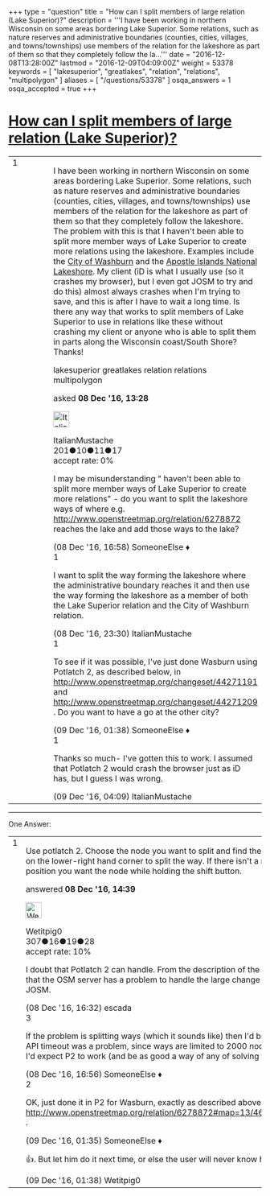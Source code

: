 +++
type = "question"
title = "How can I split members of large relation (Lake Superior)?"
description = '''I have been working in northern Wisconsin on some areas bordering Lake Superior. Some relations, such as nature reserves and administrative boundaries (counties, cities, villages, and towns/townships) use members of the relation for the lakeshore as part of them so that they completely follow the la...'''
date = "2016-12-08T13:28:00Z"
lastmod = "2016-12-09T04:09:00Z"
weight = 53378
keywords = [ "lakesuperior", "greatlakes", "relation", "relations", "multipolygon" ]
aliases = [ "/questions/53378" ]
osqa_answers = 1
osqa_accepted = true
+++

<div class="headNormal">

# [How can I split members of large relation (Lake Superior)?](/questions/53378/how-can-i-split-members-of-large-relation-lake-superior)

</div>

<div id="main-body">

<div id="askform">

<table id="question-table" style="width:100%;">
<colgroup>
<col style="width: 50%" />
<col style="width: 50%" />
</colgroup>
<tbody>
<tr>
<td style="width: 30px; vertical-align: top"><div class="vote-buttons">
<span id="post-53378-upvote" class="ajax-command post-vote up" rel="nofollow" title="I like this post (click again to cancel)"> </span>
<div id="post-53378-score" class="post-score" title="current number of votes">
1
</div>
<span id="post-53378-downvote" class="ajax-command post-vote down" rel="nofollow" title="I dont like this post (click again to cancel)"> </span> <span id="favorite-mark" class="ajax-command favorite-mark" rel="nofollow" title="mark/unmark this question as favorite (click again to cancel)"> </span>
<div id="favorite-count" class="favorite-count">
&#10;</div>
</div></td>
<td><div id="item-right">
<div class="question-body">
<p>I have been working in northern Wisconsin on some areas bordering Lake Superior. Some relations, such as nature reserves and administrative boundaries (counties, cities, villages, and towns/townships) use members of the relation for the lakeshore as part of them so that they completely follow the lakeshore. The problem with this is that I haven't been able to split more member ways of Lake Superior to create more relations using the lakeshore. Examples include the <a href="http://www.openstreetmap.org/relation/6278872">City of Washburn</a> and the <a href="http://www.openstreetmap.org/relation/6135991">Apostle Islands National Lakeshore</a>. My client (iD is what I usually use (so it crashes my browser), but I even got JOSM to try and do this) almost always crashes when I'm trying to save, and this is after I have to wait a long time. Is there any way that works to split members of Lake Superior to use in relations like these without crashing my client or anyone who is able to split them in parts along the Wisconsin coast/South Shore? Thanks!</p>
</div>
<div id="question-tags" class="tags-container tags">
<span class="post-tag tag-link-lakesuperior" rel="tag" title="see questions tagged &#39;lakesuperior&#39;">lakesuperior</span> <span class="post-tag tag-link-greatlakes" rel="tag" title="see questions tagged &#39;greatlakes&#39;">greatlakes</span> <span class="post-tag tag-link-relation" rel="tag" title="see questions tagged &#39;relation&#39;">relation</span> <span class="post-tag tag-link-relations" rel="tag" title="see questions tagged &#39;relations&#39;">relations</span> <span class="post-tag tag-link-multipolygon" rel="tag" title="see questions tagged &#39;multipolygon&#39;">multipolygon</span>
</div>
<div id="question-controls" class="post-controls">
&#10;</div>
<div class="post-update-info-container">
<div class="post-update-info post-update-info-user">
<p>asked <strong>08 Dec '16, 13:28</strong></p>
<img src="https://secure.gravatar.com/avatar/64737535e14942bd57d0b3aa318d06ea?s=32&amp;d=identicon&amp;r=g" class="gravatar" width="32" height="32" alt="ItalianMustache&#39;s gravatar image" />
<p><span>ItalianMustache</span><br />
<span class="score" title="201 reputation points">201</span><span title="10 badges"><span class="badge1">●</span><span class="badgecount">10</span></span><span title="11 badges"><span class="silver">●</span><span class="badgecount">11</span></span><span title="17 badges"><span class="bronze">●</span><span class="badgecount">17</span></span><br />
<span class="accept_rate" title="Rate of the user&#39;s accepted answers">accept rate:</span> <span title="ItalianMustache has no accepted answers">0%</span></p>
</div>
</div>
<div id="comments-container-53378" class="comments-container">
<span id="53389"></span>
<div id="comment-53389" class="comment">
<div id="post-53389-score" class="comment-score">
&#10;</div>
<div class="comment-text">
<p>I may be misunderstanding " haven't been able to split more member ways of Lake Superior to create more relations" - do you want to split the lakeshore ways of where e.g. <a href="http://www.openstreetmap.org/relation/6278872">http://www.openstreetmap.org/relation/6278872</a> reaches the lake and add those ways to the lake?</p>
</div>
<div id="comment-53389-info" class="comment-info">
<span class="comment-age">(08 Dec '16, 16:58)</span> <span class="comment-user userinfo">SomeoneElse ♦</span>
</div>
</div>
<span id="53400"></span>
<div id="comment-53400" class="comment">
<div id="post-53400-score" class="comment-score">
1
</div>
<div class="comment-text">
<p>I want to split the way forming the lakeshore where the administrative boundary reaches it and then use the way forming the lakeshore as a member of both the Lake Superior relation and the City of Washburn relation.</p>
</div>
<div id="comment-53400-info" class="comment-info">
<span class="comment-age">(08 Dec '16, 23:30)</span> <span class="comment-user userinfo">ItalianMustache</span>
</div>
</div>
<span id="53419"></span>
<div id="comment-53419" class="comment">
<div id="post-53419-score" class="comment-score">
1
</div>
<div class="comment-text">
<p>To see if it was possible, I've just done Wasburn using Potlatch 2, as described below, in <a href="http://www.openstreetmap.org/changeset/44271191">http://www.openstreetmap.org/changeset/44271191</a> and <a href="http://www.openstreetmap.org/changeset/44271209">http://www.openstreetmap.org/changeset/44271209</a> . Do you want to have a go at the other city?</p>
</div>
<div id="comment-53419-info" class="comment-info">
<span class="comment-age">(09 Dec '16, 01:38)</span> <span class="comment-user userinfo">SomeoneElse ♦</span>
</div>
</div>
<span id="53421"></span>
<div id="comment-53421" class="comment">
<div id="post-53421-score" class="comment-score">
1
</div>
<div class="comment-text">
<p>Thanks so much- I've gotten this to work. I assumed that Potlatch 2 would crash the browser just as iD has, but I guess I was wrong.</p>
</div>
<div id="comment-53421-info" class="comment-info">
<span class="comment-age">(09 Dec '16, 04:09)</span> <span class="comment-user userinfo">ItalianMustache</span>
</div>
</div>
</div>
<div id="comment-tools-53378" class="comment-tools">
&#10;</div>
<div class="clear">
&#10;</div>
<div id="comment-53378-form-container" class="comment-form-container">
&#10;</div>
<div class="clear">
&#10;</div>
</div></td>
</tr>
</tbody>
</table>

------------------------------------------------------------------------

<div class="tabBar">

<span id="sort-top"></span>

<div class="headQuestions">

One Answer:

</div>

</div>

<span id="53379"></span>

<div id="answer-container-53379" class="answer accepted-answer">

<table style="width:100%;">
<colgroup>
<col style="width: 50%" />
<col style="width: 50%" />
</colgroup>
<tbody>
<tr>
<td style="width: 30px; vertical-align: top"><div class="vote-buttons">
<span id="post-53379-upvote" class="ajax-command post-vote up" rel="nofollow" title="I like this post (click again to cancel)"> </span>
<div id="post-53379-score" class="post-score" title="current number of votes">
1
</div>
<span id="post-53379-downvote" class="ajax-command post-vote down" rel="nofollow" title="I dont like this post (click again to cancel)"> </span> <span class="accept-answer on" rel="nofollow" title="ItalianMustache has selected this answer as the correct answer"> </span>
</div></td>
<td><div class="item-right">
<div class="answer-body">
<p>Use potlatch 2. Choose the node you want to split and find the scissors button on the lower-right hand corner to split the way. If there isn't a node, click the position you want the node while holding the shift button.</p>
</div>
<div class="answer-controls post-controls">
&#10;</div>
<div class="post-update-info-container">
<div class="post-update-info post-update-info-user">
<p>answered <strong>08 Dec '16, 14:39</strong></p>
<img src="https://secure.gravatar.com/avatar/100f8ccde5e9799707a5056f94fe183f?s=32&amp;d=identicon&amp;r=g" class="gravatar" width="32" height="32" alt="Wetitpig0&#39;s gravatar image" />
<p><span>Wetitpig0</span><br />
<span class="score" title="307 reputation points">307</span><span title="16 badges"><span class="badge1">●</span><span class="badgecount">16</span></span><span title="19 badges"><span class="silver">●</span><span class="badgecount">19</span></span><span title="28 badges"><span class="bronze">●</span><span class="badgecount">28</span></span><br />
<span class="accept_rate" title="Rate of the user&#39;s accepted answers">accept rate:</span> <span title="Wetitpig0 has 2 accepted answers">10%</span></p>
</div>
</div>
<div id="comments-container-53379" class="comments-container">
<span id="53384"></span>
<div id="comment-53384" class="comment">
<div id="post-53384-score" class="comment-score">
&#10;</div>
<div class="comment-text">
<p>I doubt that Potlatch 2 can handle. From the description of the problem I think that the OSM server has a problem to handle the large change request from JOSM.</p>
</div>
<div id="comment-53384-info" class="comment-info">
<span class="comment-age">(08 Dec '16, 16:32)</span> <span class="comment-user userinfo">escada</span>
</div>
</div>
<span id="53388"></span>
<div id="comment-53388" class="comment">
<div id="post-53388-score" class="comment-score">
3
</div>
<div class="comment-text">
<p>If the problem is splitting ways (which it sounds like) then I'd be surprised if an API timeout was a problem, since ways are limited to 2000 nodes. In that case I'd expect P2 to work (and be as good a way of any of solving the problem).</p>
</div>
<div id="comment-53388-info" class="comment-info">
<span class="comment-age">(08 Dec '16, 16:56)</span> <span class="comment-user userinfo">SomeoneElse ♦</span>
</div>
</div>
<span id="53417"></span>
<div id="comment-53417" class="comment">
<div id="post-53417-score" class="comment-score">
2
</div>
<div class="comment-text">
<p>OK, just done it in P2 for Wasburn, exactly as described above. The result is <a href="http://www.openstreetmap.org/relation/6278872#map=13/46.6735/-90.8969">http://www.openstreetmap.org/relation/6278872#map=13/46.6735/-90.8969</a> .</p>
</div>
<div id="comment-53417-info" class="comment-info">
<span class="comment-age">(09 Dec '16, 01:35)</span> <span class="comment-user userinfo">SomeoneElse ♦</span>
</div>
</div>
<span id="53418"></span>
<div id="comment-53418" class="comment">
<div id="post-53418-score" class="comment-score">
&#10;</div>
<div class="comment-text">
<p>👍. But let him do it next time, or else the user will never know how to do it.</p>
</div>
<div id="comment-53418-info" class="comment-info">
<span class="comment-age">(09 Dec '16, 01:38)</span> <span class="comment-user userinfo">Wetitpig0</span>
</div>
</div>
</div>
<div id="comment-tools-53379" class="comment-tools">
&#10;</div>
<div class="clear">
&#10;</div>
<div id="comment-53379-form-container" class="comment-form-container">
&#10;</div>
<div class="clear">
&#10;</div>
</div></td>
</tr>
</tbody>
</table>

</div>

<div class="paginator-container-left">

</div>

</div>

</div>

